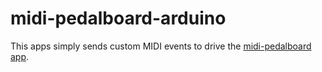 # midi-pedalboard-arduino

This apps simply sends custom MIDI events to drive the [midi-pedalboard app](https://github.com/raltamirano/midi-pedalboard).
